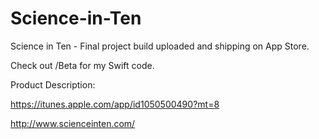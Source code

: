 # Science-in-Ten
Science in Ten - Final project build uploaded and shipping on App Store.

Check out /Beta for my Swift code.

Product Description:

https://itunes.apple.com/app/id1050500490?mt=8

http://www.scienceinten.com/

